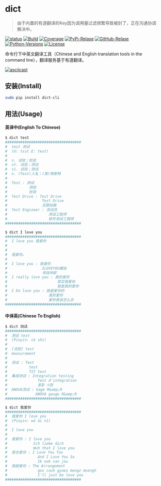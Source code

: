 # dict

> 由于内置的有道翻译的Key因为调用量过滤频繁导致被封了，正在沟通协调解决中。

[![status](https://img.shields.io/pypi/status/dict-cli.svg)](https://pypi.python.org/pypi/dict-cli)
[![Build](https://img.shields.io/travis/wufeifei/dict.svg)](https://pypi.python.org/pypi/dict-cli)
[![Coverage](https://img.shields.io/coveralls/wufeifei/dict.svg)](https://coveralls.io/github/wufeifei/dict)
[![PyPi-Relase](https://img.shields.io/pypi/v/dict-cli.svg)](https://pypi.python.org/pypi/dict-cli)
[![GitHub-Relase](https://img.shields.io/github/release/wufeifei/dict.svg)](https://github.com/wufeifei/dict/releases)
[![Python-Versions](https://img.shields.io/pypi/pyversions/dict-cli.svg)](https://pypi.python.org/pypi/dict-cli)
[![License](https://img.shields.io/github/license/wufeifei/dict.svg)](https://github.com/wufeifei/dict/blob/master/LICENSE)

命令行下中英文翻译工具（Chinese and English translation tools in the command line），翻译服务基于有道翻译。

[![asciicast](http://asciinema.org/a/123670.png?v=2)](http://asciinema.org/a/123670)


## 安装(Install)

```bash
sudo pip install dict-cli
```

## 用法(Usage)

#### 英译中(English To Chinese)
```bash
$ dict test
###################################
#  test 测试
#  (U: tɛst E: test)
#
#  n. 试验；检验
#  vt. 试验；测试
#  vi. 试验；测试
#  n. (Test)人名；(英)特斯特
#
#  Test : 测试
#          测验
#          检验
#  Test Drive : Test Drive
#                Test Drive
#                无限狂飙
#  Test Engineer : 测试员
#                   测试工程师
#                   软件测试工程师
###################################

$ dict I love you
###################################
#  I love you 我爱你
#
#
#  我爱你。
#
#  I love you : 我爱你
#                ILOVEYOU蠕虫
#                寻找伴郎
#  I really love you : 真的爱你
#                       其实很爱你
#                       我是真的爱你
#  I Do love you : 我是爱你的
#                   真的爱你
#                   爱你我该怎么办
###################################
```

#### 中译英(Chinese To English)

```bash
$ dict 测试
###################################
#  测试 test
#  (Pinyin: cè shì)
#
#  [试验] test
#  measurement
#
#  测试 : Test
#          test
#          TST test
#  集成测试 : Integration testing
#              Test d'intégration
#              통합 시험
#  ANOVA测试 : Gage R&amp;R
#             ANOVA gauge R&amp;R
###################################

$ dict 我爱你
###################################
#  我爱你 I love you
#  (Pinyin: wǒ ài nǐ)
#
#  I love you
#
#  我爱你 : I love you
#            Ich liebe dich
#            Wuh that I love you
#  我也爱你 : I Love You Too
#              And I Love You So
#              Ik ook van jou
#  我就爱你 : The Arrangement
#              gou couh gyaez mwngz muengh
#              I'll just be love you
###################################
```
